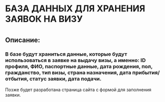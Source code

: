 <h1> БАЗА ДАННЫХ ДЛЯ ХРАНЕНИЯ ЗАЯВОК НА ВИЗУ<h1>
  <h2>Описание:</h2>
		<H3>В базе будут храниться данные, которые будут использоваться в заявке на выдачу визы, а именно: ID профиля, ФИО, паспортные данные, дата рождения, пол, гражданство, тип визы, страна назначения, дата прибытия/отбытия, статус заявки, дата подачи. </H3>
  Позже будет разработана страница сайта с формой для заполнения заявки. 
